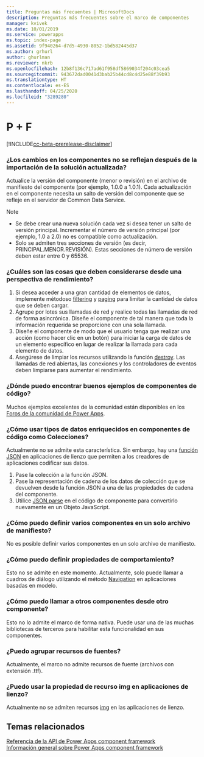 ```yaml
---
title: Preguntas más frecuentes | MicrosoftDocs
description: Preguntas más frecuentes sobre el marco de componentes
manager: kvivek
ms.date: 10/01/2019
ms.service: powerapps
ms.topic: index-page
ms.assetid: 9f940264-d7d5-4930-8052-1bd582445d37
ms.author: grhurl
author: ghurlman
ms.reviewer: nkrb
ms.openlocfilehash: 12b8f136c717ad61f958df5869034f204c03cea5
ms.sourcegitcommit: 943672dad0041d3bab25b44cd8c4d25e88f39b93
ms.translationtype: HT
ms.contentlocale: es-ES
ms.lasthandoff: 04/25/2020
ms.locfileid: "3289280"
---
```

# <a name="faqs"></a>P + F

[!INCLUDE[cc-beta-prerelease-disclaimer](../../includes/cc-beta-prerelease-disclaimer.md)]

### <a name="component-changes-are-not-reflected-after-the-updated-solution-import"></a>¿Los cambios en los componentes no se reflejan después de la importación de la solución actualizada?

Actualice la versión del componente (menor o revisión) en el archivo de manifiesto del componente (por ejemplo, 1.0.0 a 1.0.1). Cada actualización en el componente necesita un salto de versión del componente que se refleje en el servidor de Common Data Service.

> [!NOTE]
> - Se debe crear una nueva solución cada vez si desea tener un salto de versión principal. Incrementar el número de versión principal (por ejemplo, 1.0 a 2.0) no es compatible como actualización.
> - Solo se admiten tres secciones de versión (es decir, PRINCIPAL.MENOR.REVISIÓN). Estas secciones de número de versión deben estar entre 0 y 65536.

### <a name="what-are-the-things-to-be-considered-from-a-performance-perspective"></a>¿Cuáles son las cosas que deben considerarse desde una perspectiva de rendimiento?

1. Si desea acceder a una gran cantidad de elementos de datos, implemente métodoso [filtering](reference/filtering.md) y [paging](reference/paging.md) para limitar la cantidad de datos que se deben cargar.
2. Agrupe por lotes sus llamadas de red y realice todas las llamadas de red de forma asincrónica. Diseñe el componente de tal manera que toda la información requerida se proporcione con una sola llamada. 
3. Diseñe el componente de modo que el usuario tenga que realizar una acción (como hacer clic en un botón) para iniciar la carga de datos de un elemento específico en lugar de realizar la llamada para cada elemento de datos.
4. Asegúrese de limpiar los recursos utilizando la función [destroy](reference/control/destroy.md). Las llamadas de red abiertas, las conexiones y los controladores de eventos deben limpiarse para aumentar el rendimiento.

### <a name="where-can-i-find-some-good-examples-of-code-components"></a>¿Dónde puedo encontrar buenos ejemplos de componentes de código?

Muchos ejemplos excelentes de la comunidad están disponibles en los [Foros de la comunidad de Power Apps](https://powerusers.microsoft.com/t5/Power-Apps-Component-Framework/Community-content-sample-components-blogs-etc-Link-to-this-page/td-p/280710).

### <a name="how-to-use-rich-data-types-in-code-components-such-as-collections"></a>¿Cómo usar tipos de datos enriquecidos en componentes de código como Colecciones?

Actualmente no se admite esta característica. Sin embargo, hay una [función JSON](https://docs.microsoft.com/powerapps/maker/canvas-apps/functions/function-json) en aplicaciones de lienzo que permiten a los creadores de aplicaciones codificar sus datos.

1. Pase la colección a la función JSON.
2. Pase la representación de cadena de los datos de colección que se devuelven desde la función JSON a una de las propiedades de cadena del componente.
3. Utilice [JSON.parse](https://developer.mozilla.org/en-US/docs/Web/JavaScript/Reference/Global_Objects/JSON/parse) en el código de componente para convertirlo nuevamente en un Objeto JavaScript.

### <a name="how-can-i-define-multiple-components-in-a-single-manifest-file"></a>¿Cómo puedo definir varios componentes en un solo archivo de manifiesto?

No es posible definir varios componentes en un solo archivo de manifiesto. 

### <a name="how-can-i-define-behavior-properties"></a>¿Cómo puedo definir propiedades de comportamiento?

Esto no se admite en este momento. Actualmente, solo puede llamar a cuadros de diálogo utilizando el método [Navigation](reference/navigation.md) en aplicaciones basadas en modelo.

### <a name="how-can-i-call-other-components-from-within-another-component"></a>¿Cómo puedo llamar a otros componentes desde otro componente?

Esto no lo admite el marco de forma nativa. Puede usar una de las muchas bibliotecas de terceros para habilitar esta funcionalidad en sus componentes.

### <a name="can-i-bundle-font-resources"></a>¿Puedo agrupar recursos de fuentes?

Actualmente, el marco no admite recursos de fuente (archivos con extensión .ttf).

### <a name="can-i-use-img-resource-property-in-canvas-apps"></a>¿Puedo usar la propiedad de recurso img en aplicaciones de lienzo?

Actualmente no se admiten recursos [img](manifest-schema-reference/img.md) en las aplicaciones de lienzo.

## <a name="related-topics"></a>Temas relacionados

[Referencia de la API de Power Apps component framework](reference/index.md)<br/>
[Información general sobre Power Apps component framework](overview.md)
